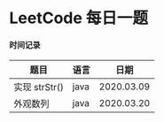 # LeetCode 每日一题

#### 时间记录

| 题目 | 语言 | 日期 |
| --- | ---- | ----|
| 实现 strStr() | java | 2020.03.09 |
|外观数列 | java | 2020.03.20|
